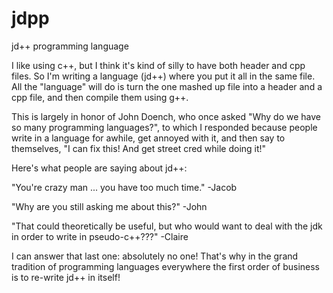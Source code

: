 jdpp
====

jd++ programming language


I like using c++, but I think it's kind of silly to have both header and cpp files.  So I'm writing a language (jd++) where you put it all in the same file.  All the "language" will do is turn the one mashed up file into a header and a cpp file, and then compile them using g++.

This is largely in honor of John Doench, who once asked "Why do we have so many programming languages?", to which I responded because people write in a language for awhile, get annoyed with it, and then say to themselves, "I can fix this! And get street cred while doing it!"

Here's what people are saying about jd++:

"You're crazy man ... you have too much time." -Jacob

"Why are you still asking me about this?" -John

"That could theoretically be useful, but who would want to deal with the jdk in order to write in pseudo-c++???" -Claire

I can answer that last one:  absolutely no one!  That's why in the grand tradition of programming languages everywhere the first order of business is to re-write jd++ in itself!

